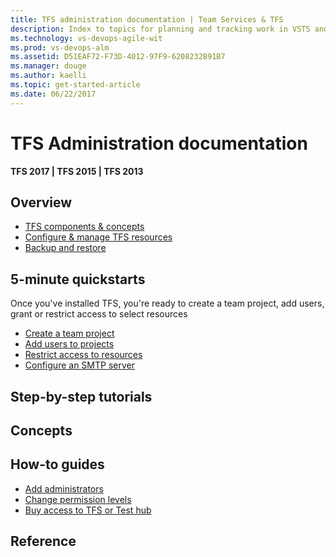 ```yaml
---
title: TFS administration documentation | Team Services & TFS
description: Index to topics for planning and tracking work in VSTS and and Team Foundation Server (TFS)  
ms.technology: vs-devops-agile-wit
ms.prod: vs-devops-alm
ms.assetid: D51EAF72-F73D-4012-97F9-6208232B91B7
ms.manager: douge
ms.author: kaelli
ms.topic: get-started-article 
ms.date: 06/22/2017
---
```


# TFS Administration documentation 


<b>TFS 2017 | TFS 2015 | TFS 2013</b> 



## Overview  
- [TFS components & concepts](architecture/tfs-concepts.md)
- [Configure & manage TFS resources](admin/config-tfs-resources.md)
- [Backup and restore](admin/backup/back-up-restore-tfs.md)


## 5-minute quickstarts  

Once you've installed TFS, you're ready to create a team project, add users, grant or restrict access to select resources     

- [Create a team project](../create-team-project.md)
- [Add users to projects](../add-users.md)
- [Restrict access to resources](../restrict-access-tfs.md)
- [Configure an SMTP server](admin/setup-customize-alerts.md)


## Step-by-step tutorials


## Concepts 


## How-to guides

- [Add administrators](../add-administrator-tfs.md)
- [Change permission levels](admin/change-permission-levels.md)
- [Buy access to TFS or Test hub](../buy-access-tfs-test-hub.md)
 


## Reference   



